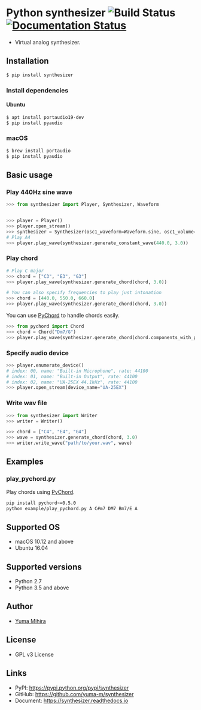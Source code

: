 # Python synthesizer ![Build Status](https://github.com/yuma-m/synthesizer/actions/workflows/build.yml/badge.svg) [![Documentation Status](https://readthedocs.org/projects/synthesizer/badge/?version=latest)](http://synthesizer.readthedocs.io/en/latest/?badge=latest)

- Virtual analog synthesizer. 

## Installation

```bash
$ pip install synthesizer
```

### Install dependencies

#### Ubuntu

```bash
$ apt install portaudio19-dev
$ pip install pyaudio
```

### macOS

```bash
$ brew install portaudio
$ pip install pyaudio
```

## Basic usage

### Play 440Hz sine wave

```python
>>> from synthesizer import Player, Synthesizer, Waveform


>>> player = Player()
>>> player.open_stream()
>>> synthesizer = Synthesizer(osc1_waveform=Waveform.sine, osc1_volume=1.0, use_osc2=False)
# Play A4
>>> player.play_wave(synthesizer.generate_constant_wave(440.0, 3.0))
```

### Play chord

```python
# Play C major
>>> chord = ["C3", "E3", "G3"]
>>> player.play_wave(synthesizer.generate_chord(chord, 3.0))

# You can also specify frequencies to play just intonation
>>> chord = [440.0, 550.0, 660.0]
>>> player.play_wave(synthesizer.generate_chord(chord, 3.0))
```

You can use [PyChord](https://github.com/yuma-m/pychord) to handle chords easily.

```python
>>> from pychord import Chord
>>> chord = Chord("Dm7/G")
>>> player.play_wave(synthesizer.generate_chord(chord.components_with_pitch(root_pitch=3), 3.0))
```

### Specify audio device

```python
>>> player.enumerate_device()
# index: 00, name: "Built-in Microphone", rate: 44100
# index: 01, name: "Built-in Output", rate: 44100
# index: 02, name: "UA-25EX 44.1kHz", rate: 44100
>>> player.open_stream(device_name="UA-25EX")
```

### Write wav file

```python
>>> from synthesizer import Writer
>>> writer = Writer()

>>> chord = ["C4", "E4", "G4"]
>>> wave = synthesizer.generate_chord(chord, 3.0)
>>> writer.write_wave("path/to/your.wav", wave)
```

## Examples

### play_pychord.py

Play chords using [PyChord](https://github.com/yuma-m/pychord).

```bash
pip install pychord>=0.5.0
python example/play_pychord.py A C#m7 DM7 Bm7/E A
```

## Supported OS

- macOS 10.12 and above
- Ubuntu 16.04

## Supported versions

- Python 2.7
- Python 3.5 and above

## Author

- [Yuma Mihira](http://yurax2.com/)

## License

- GPL v3 License

## Links

- PyPI: https://pypi.python.org/pypi/synthesizer
- GitHub: https://github.com/yuma-m/synthesizer
- Document: https://synthesizer.readthedocs.io
